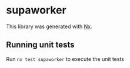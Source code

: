 # supaworker

This library was generated with [Nx](https://nx.dev).

## Running unit tests

Run `nx test supaworker` to execute the unit tests

